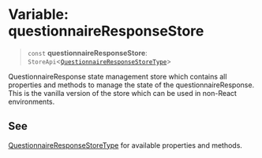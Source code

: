 # Variable: questionnaireResponseStore

> `const` **questionnaireResponseStore**: `StoreApi`\<[`QuestionnaireResponseStoreType`](../interfaces/QuestionnaireResponseStoreType.md)\>

QuestionnaireResponse state management store which contains all properties and methods to manage the state of the questionnaireResponse.
This is the vanilla version of the store which can be used in non-React environments.

## See

[QuestionnaireResponseStoreType](../interfaces/QuestionnaireResponseStoreType.md) for available properties and methods.
